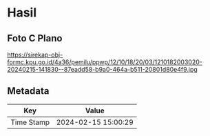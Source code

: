 # Hasil

## Foto C Plano

https://sirekap-obj-formc.kpu.go.id/4a36/pemilu/ppwp/12/10/18/20/03/1210182003020-20240215-141830--87eadd58-b9a0-464a-b511-20801d80e4f9.jpg


## Metadata

| Key        | Value               |
| ---------- | ------------------- |
| Time Stamp | 2024-02-15 15:00:29 |



